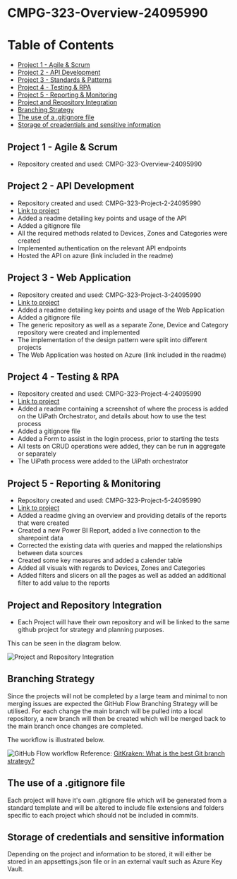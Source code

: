 # CMPG-323-Overview-24095990

# Table of Contents
 - [Project 1 - Agile & Scrum](#project-1---agile--scrum)
 - [Project 2 - API Development](#project-2---api-development)
 - [Project 3 - Standards & Patterns](#project-3---standards--patterns)
 - [Project 4 - Testing & RPA](#project-4---testing--rpa)
 - [Project 5 - Reporting & Monitoring](#project-5---reporting--monitoring)
 - [Project and Repository Integration](#project-and-repository-integration)
 - [Branching Strategy](#branching-strategy)
 - [The use of a .gitignore file](#the-use-of-a-gitignore-file)
 - [Storage of creadentials and sensitive information](#storage-of-credentials-and-sensitive-information)


## Project 1 - Agile & Scrum
-  Repository created and used:  CMPG-323-Overview-24095990


## Project 2 - API Development
- Repository created and used:  CMPG-323-Project-2-24095990
- <a href="https://github.com/OJ-B/CMPG-323-Project-2-24095990">Link to project</a>
- Added a readme detailing key points and usage of the API
- Added a gitignore file
- All the required methods related to Devices, Zones and Categories were created
- Implemented authentication on the relevant API endpoints
- Hosted the API on azure (link included in the readme)

## Project 3 - Web Application
- Repository created and used:  CMPG-323-Project-3-24095990
- <a href="https://github.com/OJ-B/CMPG-323-Project-3-24095990">Link to project</a>
- Added a readme detailing key points and usage of the Web Application
- Added a gitignore file
- The generic repository as well as a separate Zone, Device and Category repository were created and implemented
- The implementation of the design pattern were split into different projects
- The Web Application was hosted on Azure (link included in the readme)

## Project 4 - Testing & RPA
- Repository created and used:  CMPG-323-Project-4-24095990
- <a href="https://github.com/OJ-B/CMPG-323-Project-4-24095990">Link to project</a>
- Added a readme containing a screenshot of where the process is added on the UiPath Orchestrator, and details about how to use the test process
- Added a gitignore file
- Added a Form to assist in the login process, prior to starting the tests
- All tests on CRUD operations were added, they can be run in aggregate or separately
- The UiPath process were added to the UiPath orchestrator

## Project 5 - Reporting & Monitoring
- Repository created and used:  CMPG-323-Project-5-24095990
- <a href="https://github.com/OJ-B/CMPG-323-Project-5-24095990">Link to project</a>
- Added a readme giving an overview and providing details of the reports that were created
- Created a new Power BI Report, added a live connection to the sharepoint data
- Corrected the existing data with queries and mapped the relationships between data sources
- Created some key measures and added a calender table
- Added all visuals with regards to Devices, Zones and Categories
- Added filters and slicers on all the pages as well as added an additional filter to add value to the reports

## Project and Repository Integration
- Each Project will have their own repository and will be linked to the same github project for strategy and planning purposes.

This can be seen in the diagram below.

<img src ="https://github.com/OJ-B/CMPG-323-Overview-24095990/blob/main/Resources/Diagram1.png?raw=true" alt="Project and Repository Integration">

## Branching Strategy
Since the projects will not be completed by a large team and minimal to non merging issues are expected the GitHub Flow Branching Strategy will be utilised.
For each change the main branch will be pulled into a local repository, a new branch will then be created which will be merged back to the main branch once changes are completed.

The workflow is illustrated below.

<img src ="https://github.com/OJ-B/CMPG-323-Overview-24095990/blob/main/Resources/Diagram2.png?raw=true" alt="GitHub Flow workflow">
Reference: <a href="https://www.gitkraken.com/learn/git/best-practices/git-branch-strategy#:~:text=GitHub%20Flow%20Branch%20Strategy,contains%20your%20production%2Dready%20code">GitKraken: What is the best Git branch strategy?</a>

## The use of a .gitignore file
Each project will have it's own .gitignore file which will be generated from a standard template and will be altered to include file extensions and folders specific to each project which should not be included in commits.

## Storage of credentials and sensitive information
Depending on the project and information to be stored, it will either be stored in an appsettings.json file or in an external vault such as Azure Key Vault.
